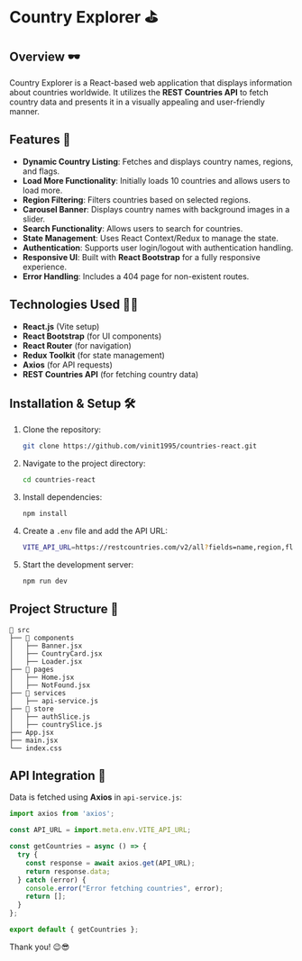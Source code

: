 # Country Explorer ⛳

## Overview 🕶
Country Explorer is a React-based web application that displays information about countries worldwide. It utilizes the **REST Countries API** to fetch country data and presents it in a visually appealing and user-friendly manner.

## Features 🚀
- **Dynamic Country Listing**: Fetches and displays country names, regions, and flags.
- **Load More Functionality**: Initially loads 10 countries and allows users to load more.
- **Region Filtering**: Filters countries based on selected regions.
- **Carousel Banner**: Displays country names with background images in a slider.
- **Search Functionality**: Allows users to search for countries.
- **State Management**: Uses React Context/Redux to manage the state.
- **Authentication**: Supports user login/logout with authentication handling.
- **Responsive UI**: Built with **React Bootstrap** for a fully responsive experience.
- **Error Handling**: Includes a 404 page for non-existent routes.

## Technologies Used 👩‍💻
- **React.js** (Vite setup)
- **React Bootstrap** (for UI components)
- **React Router** (for navigation)
- **Redux Toolkit** (for state management)
- **Axios** (for API requests)
- **REST Countries API** (for fetching country data)

## Installation & Setup 🛠
1. Clone the repository:
   ```sh
   git clone https://github.com/vinit1995/countries-react.git
   ```
2. Navigate to the project directory:
   ```sh
   cd countries-react
   ```
3. Install dependencies:
   ```sh
   npm install
   ```
4. Create a `.env` file and add the API URL:
   ```sh
   VITE_API_URL=https://restcountries.com/v2/all?fields=name,region,flag,independent
   ```
5. Start the development server:
   ```sh
   npm run dev
   ```

## Project Structure 🎄
```
📂 src
├── 📂 components
│   ├── Banner.jsx
│   ├── CountryCard.jsx
│   ├── Loader.jsx
├── 📂 pages
│   ├── Home.jsx
│   ├── NotFound.jsx
├── 📂 services
│   ├── api-service.js
├── 📂 store
│   ├── authSlice.js
│   ├── countrySlice.js
├── App.jsx
├── main.jsx
└── index.css
```

## API Integration 🎯
Data is fetched using **Axios** in `api-service.js`:
```javascript
import axios from 'axios';

const API_URL = import.meta.env.VITE_API_URL;

const getCountries = async () => {
  try {
    const response = await axios.get(API_URL);
    return response.data;
  } catch (error) {
    console.error("Error fetching countries", error);
    return [];
  }
};

export default { getCountries };
```
Thank you! 😉😎
